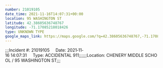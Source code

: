 ```yaml
---
number: 21019105
date_time: 2021-11-16T14:07:31+00:00
location: 95 WASHINGTON ST
latitude: 42.38605636748767
longitude: -71.17085218018426
type: UNKNOWN TYPE
google_maps_link: https://maps.google.com/?q=42.38605636748767,-71.17085218018426
---
```


;;;Incident #: 21019105     Date: 2021‐11‐16 14:07:31     Type: ACCIDENTAL 911;;;;;;Location: CHENERY MIDDLE SCHOOL / 95 WASHINGTON ST;;;
